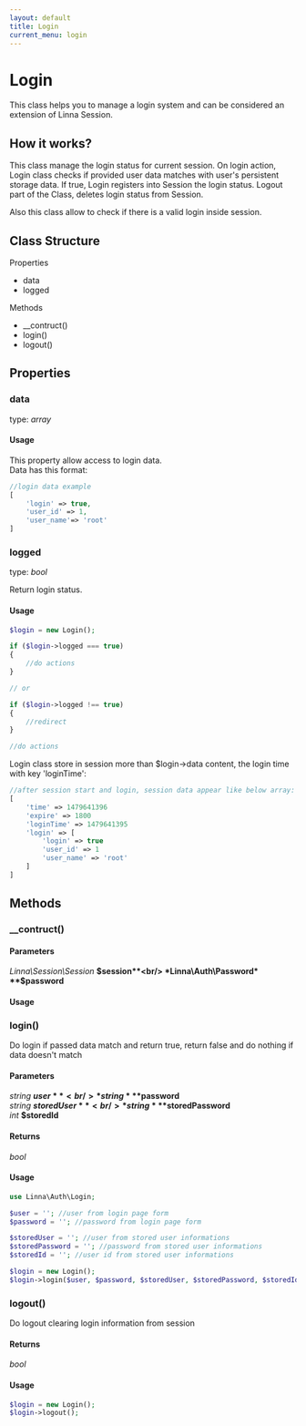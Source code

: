 ```yaml
---
layout: default
title: Login
current_menu: login
---
```


# Login
This class helps you to manage a login system and can be considered an extension of Linna Session. 

## How it works?
This class manage the login status for current session. On login action, Login class checks if provided user data matches with 
user's persistent storage data. If true, Login registers into Session the login status. Logout part of the Class, deletes login status from Session.<br/>

Also this class allow to check if there is a valid login inside session.

## Class Structure

Properties
- data
- logged

Methods
- __contruct()
- login()
- logout()

## Properties

### data
type: *array*<br/>

#### Usage
This property allow access to login data.<br/>
Data has this format:
```php
//login data example
[
    'login' => true,
    'user_id' => 1,
    'user_name'=> 'root'
]
```

### logged
type: *bool*<br/>

Return login status.

#### Usage
```php
$login = new Login();

if ($login->logged === true)
{
    //do actions
}

// or

if ($login->logged !== true)
{
    //redirect
}

//do actions
```
Login class store in session more than $login->data content, the login time with key 'loginTime':
```php
//after session start and login, session data appear like below array:
[
    'time' => 1479641396
    'expire' => 1800
    'loginTime' => 1479641395
    'login' => [
        'login' => true
        'user_id' => 1
        'user_name' => 'root'
    ]
]
```

## Methods

### __contruct()

#### Parameters
*Linna\Session\Session* **$session**<br/>
*Linna\Auth\Password* **$password**<br/>

#### Usage

### login()
Do login if passed data match and return true, return false and do nothing if data doesn't match

#### Parameters
*string* **$user**<br/>
*string* **$password**<br/>
*string* **$storedUser**<br/>
*string* **$storedPassword**<br/>
*int* **$storedId**<br/>

#### Returns
*bool*

#### Usage
```php
use Linna\Auth\Login;

$user = ''; //user from login page form
$password = ''; //password from login page form

$storedUser = ''; //user from stored user informations
$storedPassword = ''; //password from stored user informations
$storedId = ''; //user id from stored user informations

$login = new Login();
$login->login($user, $password, $storedUser, $storedPassword, $storedId);
```

### logout()
Do logout clearing login information from session

#### Returns
*bool*

#### Usage
```php
$login = new Login();
$login->logout();
```